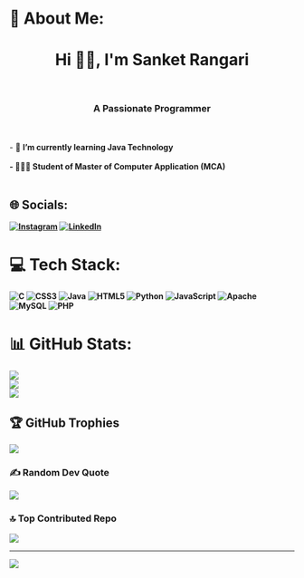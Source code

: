 # 💫 About Me:
<h1 align="center">Hi 👋🏻, I'm Sanket Rangari</h1><br><h3 align="center">A Passionate Programmer</h3><br><br>- 🌱 <b>I’m currently learning Java Technology<b><br><br>- 👨🏻‍🎓 Student of Master of Computer Application (MCA)<br><br>

## 🌐 Socials:
[![Instagram](https://img.shields.io/badge/Instagram-%23E4405F.svg?logo=Instagram&logoColor=white)](https://instagram.com/isanket09) [![LinkedIn](https://img.shields.io/badge/LinkedIn-%230077B5.svg?logo=linkedin&logoColor=white)](https://www.linkedin.com/in/sanket-rangari-8a846b212)

# 💻 Tech Stack:
![C](https://img.shields.io/badge/c-%2300599C.svg?style=for-the-badge&logo=c&logoColor=white) ![CSS3](https://img.shields.io/badge/css3-%231572B6.svg?style=for-the-badge&logo=css3&logoColor=white) ![Java](https://img.shields.io/badge/java-%23ED8B00.svg?style=for-the-badge&logo=java&logoColor=white) ![HTML5](https://img.shields.io/badge/html5-%23E34F26.svg?style=for-the-badge&logo=html5&logoColor=white) ![Python](https://img.shields.io/badge/python-3670A0?style=for-the-badge&logo=python&logoColor=ffdd54) ![JavaScript](https://img.shields.io/badge/javascript-%23323330.svg?style=for-the-badge&logo=javascript&logoColor=%23F7DF1E)  ![Apache](https://img.shields.io/badge/apache-%23D42029.svg?style=for-the-badge&logo=apache&logoColor=white) ![MySQL](https://img.shields.io/badge/mysql-%2300f.svg?style=for-the-badge&logo=mysql&logoColor=white) ![PHP](https://img.shields.io/badge/php-%23777BB4.svg?style=for-the-badge&logo=php&logoColor=white)
# 📊 GitHub Stats:
![](https://github-readme-stats.vercel.app/api?username=SanketSR09&theme=dark&hide_border=false&include_all_commits=true&count_private=true)<br/>
![](https://github-readme-streak-stats.herokuapp.com/?user=SanketSR09&theme=dark&hide_border=false)<br/>
![](https://github-readme-stats.vercel.app/api/top-langs/?username=SanketSR09&theme=dark&hide_border=false&include_all_commits=true&count_private=true&layout=compact)

## 🏆 GitHub Trophies
![](https://github-profile-trophy.vercel.app/?username=SanketSR09&theme=darkhub&no-frame=false&no-bg=false&margin-w=4)

### ✍ Random Dev Quote
![](https://quotes-github-readme.vercel.app/api?type=horizontal&theme=radical)

### 🔝 Top Contributed Repo
![](https://github-contributor-stats.vercel.app/api?username=SanketSR09&limit=5&theme=dark&combine_all_yearly_contributions=true)

---
[![](https://visitcount.itsvg.in/api?id=SanketSR09&icon=6&color=10)](https://visitcount.itsvg.in)

<!-- Proudly created with GPRM ( https://gprm.itsvg.in ) -->

